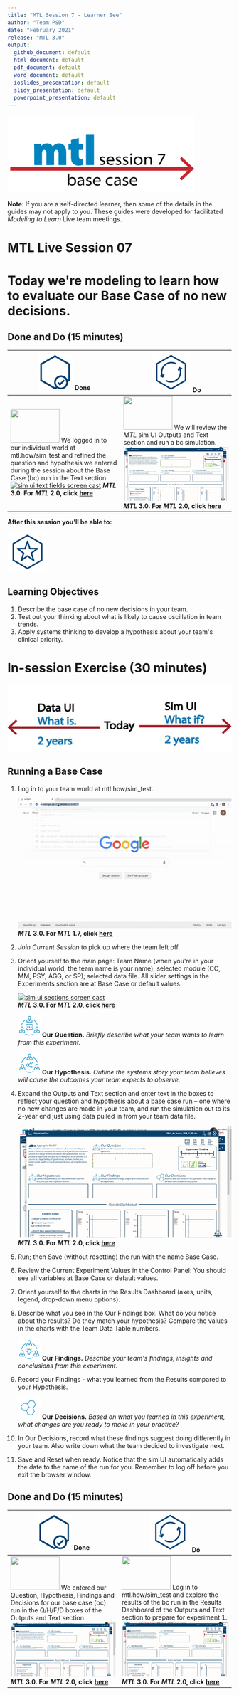 ```yaml
---
title: "MTL Session 7 - Learner See"
author: "Team PSD"
date: "February 2021"
release: "MTL 3.0"
output: 
  github_document: default
  html_document: default
  pdf_document: default
  word_document: default
  ioslides_presentation: default
  slidy_presentation: default
  powerpoint_presentation: default
---
```


[<img src = "https://github.com/lzim/teampsd/blob/master/resources/title_slides/mtl_s07_base_case_title.png"
     height = "175" width = "420">](#DontLink)

**Note**: If you are a self-directed learner, then some of the details in the guides may not apply to you. These guides were developed for facilitated *Modeling to Learn* Live team meetings.

# MTL Live Session 07

# Today we're modeling to learn how to evaluate our Base Case of no new decisions.

## Done and Do (15 minutes)

<!-- Do/Done Tables -->
| [<img src = "https://github.com/lzim/teampsd/blob/master/resources/icons/done.png" height = "80" width = "80">](#.) **Done** | [<img src = "https://github.com/lzim/teampsd/blob/master/resources/icons/do.png" height = "90" width = "90">](#.) **Do** |
| --- | --- |
| [<img src = "https://raw.githubusercontent.com/lzim/teampsd/master/resources/logos/mtl_how_sim.png" height = "75" width = "110">](http://mtl.how/sim_test) We logged in to our individual world at mtl.how/sim_test and refined the question and hypothesis we entered during the session about the Base Case (bc) run in the Text section. [![sim ui text fields screen cast](https://raw.githubusercontent.com/lzim/teampsd/master/resources/gifs/mtl_3.0/sim_ui_text_fields.gif)](#.) **_MTL_ 3.0. For _MTL_ 2.0, click [here](https://github.com/lzim/mtl/blob/master/release_1.7/mtl_session07_see.md)** | [<img src = "https://raw.githubusercontent.com/lzim/teampsd/master/resources/logos/mtl_how_sim.png" height = "75" width = "110">](http://mtl.how/sim_test) We will review the _MTL_ sim UI Outputs and Text section and run a bc simulation. [![sim ui output text section screen cast](https://raw.githubusercontent.com/lzim/teampsd/master/resources/gifs/mtl_2.0/sim_ui_outputs_text_section.gif)](#.) **_MTL_ 3.0. For _MTL_ 2.0, click [here](https://github.com/lzim/mtl/blob/master/release_1.7/mtl_session07_see.md)** |

**After this session you’ll be able to:**

<!-- Learning Objectives Icon -->
[<img src = "https://github.com/lzim/teampsd/blob/master/resources/icons/learning_objectives.png" height = "90" width = "90" style ="display: inline-block"/>](#.)

## Learning Objectives

1. Describe the base case of no new decisions in your team.
2. Test out your thinking about what is likely to cause oscillation in team trends.
3. Apply systems thinking to develop a hypothesis about your team's clinical priority.

# In-session Exercise (30 minutes)

[<img src = "https://raw.githubusercontent.com/lzim/teampsd/master/resources/illustrations/data_ui_sim_ui.png">](#.)

## Running a Base Case

1. Log in to your team world at mtl.how/sim_test.  

    [![sim ui 1 screen cast](https://raw.githubusercontent.com/lzim/teampsd/master/resources/gifs/mtl_2.0/sim_ui_1.gif)](#.)
  **_MTL_ 3.0. For _MTL_ 1.7, click [here](https://github.com/lzim/mtl/blob/master/release_1.7/mtl_session07_see.md)**  

2. *Join Current Session* to pick up where the team left off.  
3. Orient yourself to the main page: Team Name (when you're in your individual world, the team name is your name); selected module (CC, MM, PSY, AGG, or SP); selected data file. All slider settings in the Experiments section are at Base Case or default values.  

    [![sim ui sections screen cast](https://github.com/lzim/teampsd/blob/master/resources/gifs/mtl_3.0/sim_ui_sections.gif?raw=true)](#.)  
  **_MTL_ 3.0. For _MTL_ 2.0, click [here](https://github.com/lzim/mtl/blob/master/release_1.7/mtl_session07_see.md)**  

    [<img src = "https://raw.githubusercontent.com/lzim/teampsd/master/resources/icons/mtl_question.png" height = "50" width = "50" style = "display: inline-block"/>](#.) **Our Question.** *Briefly describe what your team wants to learn from this experiment.*  

    [<img src = "https://raw.githubusercontent.com/lzim/teampsd/master/resources/icons/mtl_hypothesis.png" height = "50" width = "50" style = "display: inline-block"/>](#.) **Our Hypothesis.** *Outline the systems story your team believes will cause the outcomes your team expects to observe.*  

4. Expand the Outputs and Text section and enter text in the boxes to reflect your question and hypothesis about a base case run – one where no new changes are made in your team, and run the simulation out to its 2-year end just using data pulled in from your team data file.  

    [![sim ui base case screen cast](https://raw.githubusercontent.com/lzim/teampsd/master/resources/gifs/mtl_2.0/sim_ui_bc_qh.gif)](#.)  
  **_MTL_ 3.0. For _MTL_ 2.0, click [here](https://github.com/lzim/mtl/blob/master/release_1.7/mtl_session07_see.md)**  
  
5. Run; then Save (without resetting) the run with the name Base Case.  

6. Review the Current Experiment Values in the Control Panel: You should see all variables at Base Case or default values.  

7. Orient yourself to the charts in the Results Dashboard (axes, units, legend, drop-down menu options).  

8. Describe what you see in the Our Findings box. What do you notice about the results? Do they match your hypothesis? Compare the values in the charts with the Team Data Table numbers.  

    [<img src = "https://raw.githubusercontent.com/lzim/teampsd/master/resources/icons/mtl_findings.png" height = "50" width = "50" style = "display: inline-block"/>](#.) **Our Findings.** *Describe your team's findings, insights and conclusions from this experiment.*  
  
9. Record your Findings - what you learned from the Results compared to your Hypothesis.  
  
    [<img src = "https://raw.githubusercontent.com/lzim/teampsd/master/resources/icons/mtl_decisions.png" height = "50" width = "50" style = "display: inline-block"/>](#.) **Our Decisions.** *Based on what you learned in this experiment, what changes are you ready to make in your practice?*  
  
10. In Our Decisions, record what these findings suggest doing differently in your team. Also write down what the team decided to investigate next.  

11. Save and Reset when ready. Notice that the sim UI automatically adds the date to the name of the run for you. Remember to log off before you exit the browser window.  

## Done and Do (15 minutes)

<!-- Do/Done Tables -->
| [<img src = "https://github.com/lzim/teampsd/blob/master/resources/icons/done.png" height = "80" width = "80">](#.) **Done** | [<img src = "https://github.com/lzim/teampsd/blob/master/resources/icons/do.png" height = "90" width = "90">](#.) **Do** |
| --- | --- |
| [<img src = "https://raw.githubusercontent.com/lzim/teampsd/master/resources/logos/mtl_how_sim.png" height = "75" width = "110">](http://mtl.how/sim_test) We entered our Question, Hypothesis, Findings and Decisions for our base case (bc) run in the Q/H/F/D boxes of the Outputs and Text section. [![sim ui base case screen cast](https://raw.githubusercontent.com/lzim/teampsd/master/resources/gifs/mtl_2.0/sim_ui_bc_qh.gif)](#.) **_MTL_ 3.0. For _MTL_ 2.0, click [here](https://github.com/lzim/mtl/blob/master/release_1.7/mtl_session07_see.md)**  | [<img src = "https://raw.githubusercontent.com/lzim/teampsd/master/resources/logos/mtl_how_sim.png" height = "75" width = "110">](http://mtl.how/sim_test) Log in to mtl.how/sim_test and explore the results of the bc run in the Results Dashboard of the Outputs and Text section to prepare for experiment 1. [![sim ui outputs section screen cast](https://raw.githubusercontent.com/lzim/teampsd/master/resources/gifs/mtl_2.0/sim_ui_outputs_text_section.gif)](#.) **_MTL_ 3.0. For _MTL_ 2.0, click [here](https://github.com/lzim/mtl/blob/master/release_1.7/mtl_session07_see.md)**  |
